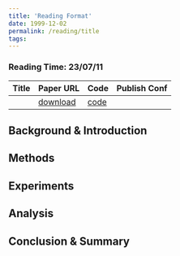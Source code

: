 ```yaml
---
title: 'Reading Format'
date: 1999-12-02
permalink: /reading/title
tags:
---
```


### Reading Time: 23/07/11

| Title | Paper URL | Code | Publish Conf |
|---|---|---|---|
|  | [download](/files/reading//paper.pdf) | [code]() |  | 


## Background & Introduction

## Methods

## Experiments

## Analysis

## Conclusion & Summary

